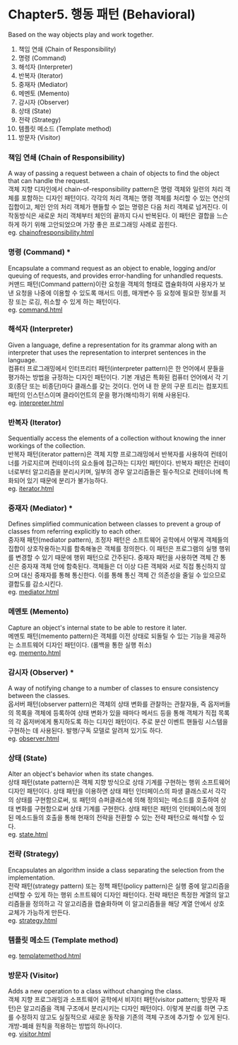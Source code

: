 # Chapter5. 행동 패턴 (Behavioral)
Based on the way objects play and work together.

1. 책임 연쇄 (Chain of Responsibility)
2. 명령 (Command)
3. 해석자 (Interpreter)
4. 반복자 (Iterator)
5. 중재자 (Mediator)
6. 메멘토 (Memento)
7. 감시자 (Observer)
8. 상태 (State)
9. 전략 (Strategy)
10. 템플릿 메소드 (Template method)
11. 방문자 (Visitor)

### 책임 연쇄 (Chain of Responsibility)
A way of passing a request between a chain of objects to find the object that can handle the request.  
객체 지향 디자인에서 chain-of-responsibility pattern은 명령 객체와 일련의 처리 객체를 포함하는 디자인 패턴이다. 각각의 처리 객체는 명령 객체를 처리할 수 있는 연산의 집합이고, 체인 안의 처리 객체가 핸들할 수 없는 명령은 다음 처리 객체로 넘겨진다. 이 작동방식은 새로운 처리 객체부터 체인의 끝까지 다시 반복된다.
이 패턴은 결합을 느슨하게 하기 위해 고안되었으며 가장 좋은 프로그래밍 사례로 꼽힌다.  
eg. [chainofresponsibility.html](https://github.com/katekim1029/design.pattern/blob/master/example/chainofresponsibility.html)

### 명령 (Command) *
Encapsulate a command request as an object to enable, logging and/or queuing of requests, and provides error-handling for unhandled requests.  
커맨드 패턴(Command pattern)이란 요청을 객체의 형태로 캡슐화하여 사용자가 보낸 요청을 나중에 이용할 수 있도록 매서드 이름, 매개변수 등 요청에 필요한 정보를 저장 또는 로깅, 취소할 수 있게 하는 패턴이다.  
eg. [command.html](https://github.com/katekim1029/design.pattern/blob/master/example/command.html)

### 해석자 (Interpreter)
Given a language, define a representation for its grammar along with an interpreter that uses the representation to interpret sentences in the language.  
컴퓨터 프로그래밍에서 인터프리터 패턴(interpreter pattern)은 한 언어에서 문들을 평가하는 방법을 규정하는 디자인 패턴이다. 기본 개념은 특화된 컴퓨터 언어에서 각 기호(종단 또는 비종단)마다 클래스를 갖는 것이다. 언어 내 한 문의 구문 트리는 컴포지트 패턴의 인스턴스이며 클라이언트의 문을 평가(해석)하기 위해 사용된다.    
eg. [interpreter.html](https://github.com/katekim1029/design.pattern/blob/master/example/interpreter.html)

### 반복자 (Iterator)
Sequentially access the elements of a collection without knowing the inner workings of the collection.  
반복자 패턴(iterator pattern)은 객체 지향 프로그래밍에서 반복자를 사용하여 컨테이너를 가로지르며 컨테이너의 요소들에 접근하는 디자인 패턴이다. 반복자 패턴은 컨테이너로부터 알고리즘을 분리시키며, 일부의 경우 알고리즘들은 필수적으로 컨테이너에 특화되어 있기 때문에 분리가 불가능하다.    
eg. [iterator.html](https://github.com/katekim1029/design.pattern/blob/master/example/iterator.html)

### 중재자 (Mediator) *
Defines simplified communication between classes to prevent a group of classes from referring explicitly to each other.  
중자재 패턴(mediator pattern), 조정자 패턴은 소프트웨어 공학에서 어떻게 객체들의 집합이 상호작용하는지를 함축해놓은 객체를 정의한다. 이 패턴은 프로그램의 실행 행위를 변경할 수 있기 때문에 행위 패턴으로 간주된다.
중재자 패턴을 사용하면 객체 간 통신은 중자재 객체 안에 함축된다. 객체들은 더 이상 다른 객체와 서로 직접 통신하지 않으며 대신 중재자를 통해 통신한다. 이를 통해 통신 객체 간 의존성을 줄일 수 있으므로 결합도를 감소시킨다.  
eg. [mediator.html](https://github.com/katekim1029/design.pattern/blob/master/example/mediator.html)

### 메멘토 (Memento)
Capture an object's internal state to be able to restore it later.  
메멘토 패턴(memento pattern)은 객체를 이전 상태로 되돌릴 수 있는 기능을 제공하는 소프트웨어 디자인 패턴이다. (롤백을 통한 실행 취소)  
eg. [memento.html](https://github.com/katekim1029/design.pattern/blob/master/example/memento.html)

### 감시자 (Observer) *
A way of notifying change to a number of classes to ensure consistency between the classes.  
옵서버 패턴(observer pattern)은 객체의 상태 변화를 관찰하는 관찰자들, 즉 옵저버들의 목록을 객체에 등록하여 상태 변화가 있을 때마다 메서드 등을 통해 객체가 직접 목록의 각 옵저버에게 통지하도록 하는 디자인 패턴이다. 주로 분산 이벤트 핸들링 시스템을 구현하는 데 사용된다. 발행/구독 모델로 알려져 있기도 하다.  
eg. [observer.html](https://github.com/katekim1029/design.pattern/blob/master/example/observer.html)

### 상태 (State)
Alter an object's behavior when its state changes.  
상태 패턴(state pattern)은 객체 지향 방식으로 상태 기계를 구현하는 행위 소프트웨어 디자인 패턴이다. 상태 패턴을 이용하면 상태 패턴 인터페이스의 파생 클래스로서 각각의 상태를 구현함으로써, 또 패턴의 슈퍼클래스에 의해 정의되는 메소드를 호출하여 상태 변화를 구현함으로써 상태 기계를 구현한다.
상태 패턴은 패턴의 인터페이스에 정의된 메소드들의 호출을 통해 현재의 전략을 전환할 수 있는 전략 패턴으로 해석할 수 있다.  
eg. [state.html](https://github.com/katekim1029/design.pattern/blob/master/example/state.html)

### 전략 (Strategy)
Encapsulates an algorithm inside a class separating the selection from the implementation.  
전략 패턴(strategy pattern) 또는 정책 패턴(policy pattern)은 실행 중에 알고리즘을 선택할 수 있게 하는 행위 소프트웨어 디자인 패턴이다. 전략 패턴은 특정한 계열의 알고리즘들을 정의하고 각 알고리즘을 캡슐화하며 이 알고리즘들을 해당 계열 안에서 상호 교체가 가능하게 만든다.  
eg. [strategy.html](https://github.com/katekim1029/design.pattern/blob/master/example/strategy.html)

### 템플릿 메소드 (Template method)  
eg. [templatemethod.html](https://github.com/katekim1029/design.pattern/blob/master/example/templatemethod.html)

### 방문자 (Visitor)
Adds a new operation to a class without changing the class.  
객체 지향 프로그래밍과 소프트웨어 공학에서 비지터 패턴(visitor pattern; 방문자 패턴)은 알고리즘을 객체 구조에서 분리시키는 디자인 패턴이다. 이렇게 분리를 하면 구조를 수정하지 않고도 실질적으로 새로운 동작을 기존의 객체 구조에 추가할 수 있게 된다. 개방-폐쇄 원칙을 적용하는 방법의 하나이다.  
eg. [visitor.html](https://github.com/katekim1029/design.pattern/blob/master/example/visitor.html)
